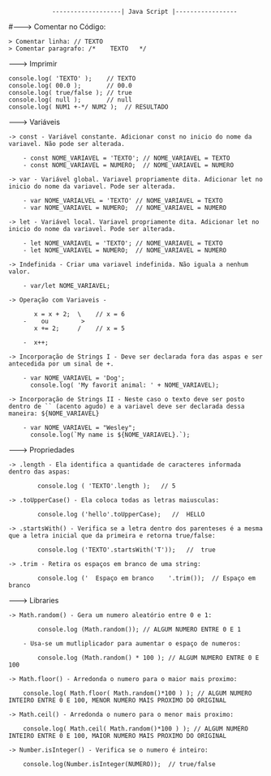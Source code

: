 				-------------------| Java Script |-----------------


#---> Comentar no Código:


	> Comentar linha: // TEXTO
	> Comentar paragrafo: /*	TEXTO	*/	


---> Imprimir


	console.log( 'TEXTO' );    // TEXTO
	console.log( 00.0 );       // 00.0
	console.log( true/false ); // true
	console.log( null );       // null
	console.log( NUM1 +-*/ NUM2 );  // RESULTADO


---> Variáveis 
	
	-> const - Variável constante. Adicionar const no inicio do nome da variavel. Não pode ser alterada.

		- const NOME_VARIAVEL = 'TEXTO'; // NOME_VARIAVEL = TEXTO
		- const NOME_VARIAVEL = NUMERO;  // NOME_VARIAVEL = NUMERO

	-> var - Variável global. Variavel propriamente dita. Adicionar let no inicio do nome da variavel. Pode ser alterada.

		- var NOME_VARIALVEL = 'TEXTO' // NOME_VARIAVEL = TEXTO
		- var NOME_VARIAVEL = NUMERO;  // NOME_VARIAVEL = NUMERO

	-> let - Variável local. Variavel propriamente dita. Adicionar let no inicio do nome da variavel. Pode ser alterada.

		- let NOME_VARIAVEL = 'TEXTO'; // NOME_VARIAVEL = TEXTO
		- let NOME_VARIAVEL = NUMERO;  // NOME_VARIAVEL = NUMERO

	-> Indefinida - Criar uma variavel indefinida. Não iguala a nenhum valor.

		- var/let NOME_VARIAVEL;

	-> Operação com Variaveis - 

		   x = x + 2;  \	// x = 6
		-    ou 	    >  
		   x += 2;     /	// x = 5

		-  x++;			
 
	-> Incorporação de Strings I - Deve ser declarada fora das aspas e ser antecedida por um sinal de +.

		- var NOME_VARIAVEL = 'Dog';
		  console.log( 'My favorit animal: ' + NOME_VARIAVEL);

	-> Incorporação de Strings II - Neste caso o texto deve ser posto dentro de `` (acento agudo) e a variavel deve ser declarada dessa maneira: ${NOME_VARIAVEL}

		- var NOME_VARIAVEL = "Wesley";
		  console.log(`My name is ${NOME_VARIAVEL}.`);


---> Propriedades 


	-> .length - Ela identifica a quantidade de caracteres informada dentro das aspas: 

			console.log ( 'TEXTO'.length );   // 5

	-> .toUpperCase() - Ela coloca todas as letras maiusculas:

			console.log ('hello'.toUpperCase);   //  HELLO

	-> .startsWith() - Verifica se a letra dentro dos parenteses é a mesma que a letra inicial que da primeira e retorna true/false:

			console.log ('TEXTO'.startsWith('T'));   //  true

	-> .trim - Retira os espaços em branco de uma string:

			console.log ('	Espaço em branco	'.trim());  // Espaço em branco


---> Libraries


	-> Math.random() - Gera um numero aleatório entre 0 e 1:

			console.log (Math.random()); // ALGUM NUMERO ENTRE 0 E 1

		- Usa-se um mutliplicador para aumentar o espaço de numeros:

			console.log (Math.random() * 100 ); // ALGUM NUMERO ENTRE 0 E 100

	-> Math.floor() - Arredonda o numero para o maior mais proximo:

		console.log( Math.floor( Math.random()*100 ) ); // ALGUM NUMERO INTEIRO ENTRE 0 E 100, MENOR NUMERO MAIS PROXIMO DO ORIGINAL

	-> Math.ceil() - Arredonda o numero para o menor mais proximo:

		console.log( Math.ceil( Math.random()*100 ) ); // ALGUM NUMERO INTEIRO ENTRE 0 E 100, MAIOR NUMERO MAIS PROXIMO DO ORIGINAL

	-> Number.isInteger() - Verifica se o numero é inteiro:

		console.log(Number.isInteger(NUMERO));  // true/false

